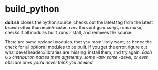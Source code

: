 # build\_python

**doit.sh** clones the python source, checks out the latest tag from the latest branch other than main/master, runs the configure script, runs make, checks if all modules built, runs install, and removes the source.

There are some optional modules, that you most likely want, so hence the check for all optional modules to be built. If you get the error, figure out what devel headers/libraries are missing, install them, and try again. *Each OS distribution names them differently, some -dev some -devel, or even obscure ones you'd never think you needed.*


